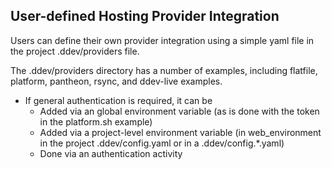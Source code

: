 ## User-defined Hosting Provider Integration

Users can define their own provider integration using a simple yaml file in the project .ddev/providers file.

The .ddev/providers directory has a number of examples, including flatfile, platform, pantheon, rsync, and ddev-live examples.

* If general authentication is required, it can be
    * Added via an global environment variable (as is done with the token in the platform.sh example)
    * Added via a project-level environment variable (in web_environment in the project .ddev/config.yaml or in a .ddev/config.*.yaml)
    * Done via an authentication activity
